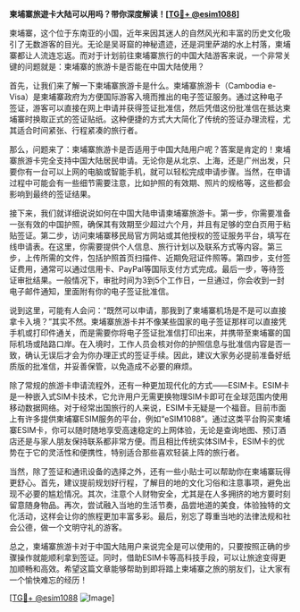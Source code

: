 **柬埔寨旅遊卡大陆可以用吗？带你深度解读！[[TG💪+ @esim1088](https://t.me/s/esim1088)]**

柬埔寨，这个位于东南亚的小国，近年来因其迷人的自然风光和丰富的历史文化吸引了无数游客的目光。无论是吴哥窟的神秘遗迹，还是洞里萨湖的水上村落，柬埔寨都让人流连忘返。而对于计划前往柬埔寨旅行的中国大陆游客来说，一个非常关键的问题就是：柬埔寨的旅游卡是否能在中国大陆使用？

首先，让我们来了解一下柬埔寨旅游卡是什么。柬埔寨旅游卡（Cambodia e-Visa）是柬埔寨政府为方便国际游客入境而推出的电子签证服务。通过这种电子签证，游客可以直接在网上申请并获得签证批准信，然后凭借这份批准信在抵达柬埔寨时换取正式的签证贴纸。这种便捷的方式大大简化了传统的签证办理流程，尤其适合时间紧张、行程紧凑的旅行者。

那么，问题来了：柬埔寨旅游卡是否适用于中国大陆用户呢？答案是肯定的！柬埔寨旅游卡完全支持中国大陆居民申请。无论你是从北京、上海，还是广州出发，只要你有一台可以上网的电脑或智能手机，就可以轻松完成申请步骤。当然，在申请过程中可能会有一些细节需要注意，比如护照的有效期、照片的规格等，这些都会影响到最终的签证结果。

接下来，我们就详细说说如何在中国大陆申请柬埔寨旅游卡。第一步，你需要准备一张有效的中国护照，确保其有效期至少超过六个月，并且有足够的空白页用于粘贴签证。第二步，访问柬埔寨移民局官方网站或其他授权的签证服务平台，填写在线申请表。在这里，你需要提供个人信息、旅行计划以及联系方式等内容。第三步，上传所需的文件，包括护照首页扫描件、近期免冠证件照等。第四步，支付签证费用，通常可以通过信用卡、PayPal等国际支付方式完成。最后一步，等待签证审批结果。一般情况下，审批时间为3到5个工作日，一旦通过，你会收到一封电子邮件通知，里面附有你的电子签证批准信。

说到这里，可能有人会问：“既然可以申请，那我到了柬埔寨机场是不是可以直接拿卡入境？”其实不然。柬埔寨旅游卡并不像某些国家的电子签证那样可以直接凭手机或打印件通关，而是需要你将电子签证批准信打印出来，并携带至柬埔寨的国际机场或陆路口岸。在入境时，工作人员会核对你的护照信息与批准信内容是否一致，确认无误后才会为你办理正式的签证手续。因此，建议大家务必提前准备好纸质版的批准信，并妥善保管，以免造成不必要的麻烦。

除了常规的旅游卡申请流程外，还有一种更加现代化的方式——ESIM卡。ESIM卡是一种嵌入式SIM卡技术，它允许用户无需更换物理SIM卡即可在全球范围内使用移动数据网络。对于经常出国旅行的人来说，ESIM卡无疑是一个福音。目前市面上有许多提供柬埔寨ESIM服务的平台，例如“eSIM1088”。通过这类平台购买柬埔寨ESIM卡，你可以随时随地享受高速稳定的上网体验，无论是查询地图、预订酒店还是与家人朋友保持联系都非常方便。而且相比传统实体SIM卡，ESIM卡的优势在于它的灵活性和便携性，特别适合那些喜欢轻装上阵的旅行者。

当然，除了签证和通讯设备的选择之外，还有一些小贴士可以帮助你在柬埔寨玩得更舒心。首先，建议提前规划好行程，了解目的地的文化习俗和注意事项，避免出现不必要的尴尬情况。其次，注意个人财物安全，尤其是在人多拥挤的地方要时刻留意随身物品。再次，尝试融入当地的生活节奏，品尝地道的美食，体验独特的文化活动，这样会让你的旅程更加丰富多彩。最后，别忘了尊重当地的法律法规和社会公德，做一个文明守礼的游客。

总之，柬埔寨旅游卡对于中国大陆用户来说完全是可以使用的，只要按照正确的步骤操作就能顺利拿到签证。同时，借助ESIM卡等高科技手段，可以让旅途变得更加顺畅和高效。希望这篇文章能够帮助到即将踏上柬埔寨之旅的朋友们，让大家有一个愉快难忘的经历！

[[TG💪+ @esim1088](https://t.me/s/esim1088) ![Image](https://i.postimg.cc/4NQfJmqS/Snipaste-2025-05-13-00-14-12.png)]